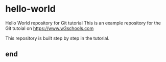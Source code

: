 # hello-world
Hello World repository for Git tutorial
This is an example repository for the Git tutoial on https://www.w3schools.com

This repository is built step by step in the tutorial.
## end
